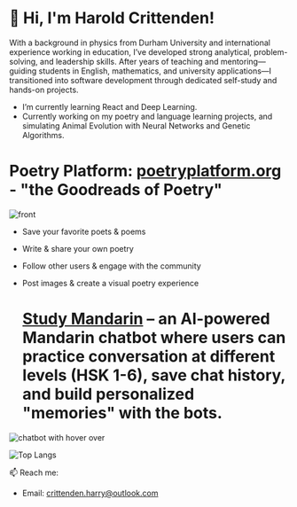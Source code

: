 # 👋 Hi, I'm Harold Crittenden!

With a background in physics from Durham University and international experience working in education, I’ve developed strong analytical, problem-solving, and leadership skills. After years of teaching and mentoring—guiding students in English, mathematics, and university applications—I transitioned into software development through dedicated self-study and hands-on projects.



-  I’m currently learning React and Deep Learning.
- Currently working on my poetry and language learning projects, and simulating Animal Evolution with Neural Networks and Genetic Algorithms.

# Poetry Platform: [poetryplatform.org](https://poetryplatform.org) - "the Goodreads of Poetry"

![front](https://github.com/user-attachments/assets/9076665b-1336-49ee-b1e2-6a267e4c3d3f)

- Save your favorite poets & poems
- Write & share your own poetry 
- Follow other users & engage with the community
- Post images & create a visual poetry experience



  # [Study Mandarin](https://studymandarin.org) – an AI-powered Mandarin chatbot where users can practice conversation at different levels (HSK 1-6), save chat history, and build personalized "memories" with the bots.
 
![chatbot with hover over](https://github.com/user-attachments/assets/809d1687-3edc-437d-9914-65019db85288)


  ![Top Langs](https://github-readme-stats.vercel.app/api/top-langs/?username=yourusername&layout=compact)



📫 Reach me:
- Email: crittenden.harry@outlook.com
